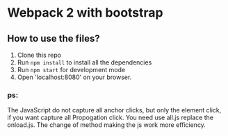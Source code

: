 # Webpack 2 with bootstrap



## How to use the files?

1. Clone this repo
2. Run `npm install` to install all the dependencies
3. Run `npm start` for development mode
4. Open 'localhost:8080' on your browser.


### ps:

The JavaScript do not capture all anchor clicks, but only the element click, if you want capture all Propogation click. You need use all.js replace the onload.js. The change of method making the js work more efficiency.
